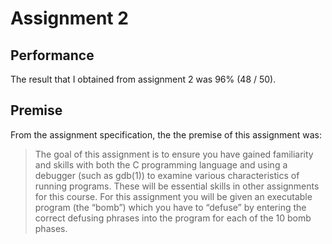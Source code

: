 # Assignment 2

## Performance

The result that I obtained from assignment 2 was 96% (48 / 50).

## Premise

From the assignment specification, the the premise of this assignment was:

> The goal of this assignment is to ensure you have gained familiarity and skills with both the C programming language and using a debugger (such as gdb(1)) to examine various characteristics of running programs. These will be essential skills in other assignments for this course. For this assignment you will be given an executable program (the “bomb”) which you have to “defuse” by entering the correct defusing phrases into the program for each of the 10 bomb phases.
